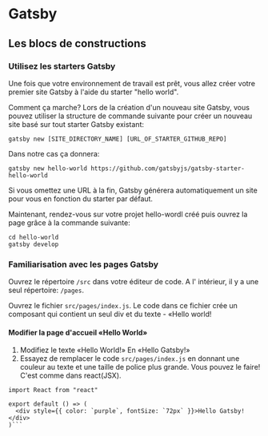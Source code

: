 # Gatsby
## Les blocs de constructions

### Utilisez les starters Gatsby

Une fois que votre environnement de travail est prêt, vous allez créer votre premier site Gatsby à l'aide du starter "hello world".

Comment ça marche?
Lors de la création d'un nouveau site Gatsby, vous pouvez utiliser la structure de commande suivante pour créer un nouveau site basé sur tout starter Gatsby existant:

```console
gatsby new [SITE_DIRECTORY_NAME] [URL_OF_STARTER_GITHUB_REPO]
```

Dans notre cas ça donnera:
```console
gatsby new hello-world https://github.com/gatsbyjs/gatsby-starter-hello-world
```
Si vous omettez une URL à la fin, Gatsby générera automatiquement un site pour vous en fonction du starter par défaut.

Maintenant, rendez-vous sur votre projet hello-wordl créé puis ouvrez la page grâce à la commande suivante:
```console
cd hello-world
gatsby develop
```
### Familiarisation avec les pages Gatsby
Ouvrez le répertoire ```/src``` dans votre éditeur de code. A l' intérieur, il y a une seul répertoire: ```/pages```.

Ouvrez le fichier `src/pages/index.js`. Le code dans ce fichier crée un composant qui contient un seul div et du texte - «Hello world!

#### Modifier la page d'accueil «Hello World»
1. Modifiez le texte «Hello World!» En «Hello Gatsby!» 
2. Essayez de remplacer le code `src/pages/index.js` en donnant une couleur au texte et une taille de police plus grande. Vous pouvez le faire! C'est comme dans react(JSX).

```JSX
import React from "react"

export default () => (
  <div style={{ color: `purple`, fontSize: `72px` }}>Hello Gatsby!</div>
)```





